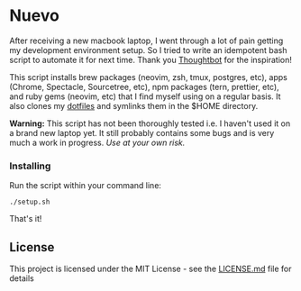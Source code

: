 # Nuevo

After receiving a new macbook laptop, I went through a lot of pain getting my development environment setup. So I
tried to write an idempotent bash script to automate it for next time. Thank you [Thoughtbot](https://github.com/thoughtbot/laptop) for the inspiration!

This script installs brew packages (neovim, zsh, tmux, postgres, etc), apps (Chrome, Spectacle, Sourcetree, etc), npm packages (tern, prettier, etc), and ruby gems (neovim, etc) that I find myself using on a regular basis. It also clones my [dotfiles](https://github.com/nicholasray/dotfiles) and symlinks them in the $HOME directory.

**Warning:** This script has not been thoroughly tested i.e. I haven't used it on a
brand new laptop yet. It still probably contains some bugs and is very much a
work in progress. _Use at your own risk._

### Installing

Run the script within your command line:

```
./setup.sh
```

That's it!

## License

This project is licensed under the MIT License - see the [LICENSE.md](LICENSE.md) file for details
